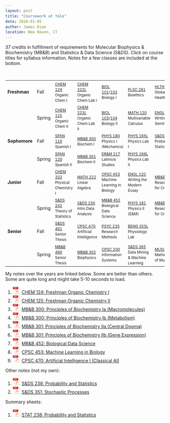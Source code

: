 ```yaml
---
layout: post
title: "Coursework at Yale"
date: 2018-01-05
author: James Diao
location: New Haven, CT
---
```


37 credits in fulfillment of requirements for Molecular Biophysics & Biochemistry (MB&B) and Statistics & Data Science (S&DS). Click on course titles for syllabus information. Notes for a few classes are included at the bottom.  

<br /> 

<table class="table table-striped">
<tbody>
<tr class="odd">
<td align="left"><b>Freshman</b></td>
<td align="left">Fall</td>
<td align="left"><small><a href="/PDF/Syllabi/CHEM124.pdf">CHEM 124</a> Organic <br>Chem I</small></td>
<td align="left"><small><a href="/PDF/Syllabi/CHEM222L.pdf">CHEM 222L</a> Organic <br>Chem Lab I</small></td>
<td align="left"><small><a href="/PDF/Syllabi/BIOL101.pdf">BIOL 101</a>/<a href="/PDF/Syllabi/BIOL102.pdf">102</a> Biology I</small></td>
<td align="left"><small><a href="/PDF/Syllabi/PLSC281.pdf">PLSC 281</a> Bioethics</small></td>
<td align="left"><small><a href="/PDF/Syllabi/HLTH230.pdf">HLTH 230</a> Global Health</small></td>
</tr>
<tr class="even">
<td align="left"></td>
<td align="left">Spring</td>
<td align="left"><small><a href="/PDF/Syllabi/CHEM125.pdf">CHEM 125</a> Organic <br>Chem II</small></td>
<td align="left"><small><a href="/PDF/Syllabi/CHEM223L.pdf">CHEM 223L</a> Organic <br>Chem Lab II</small></td>
<td align="left"><small><a href="/PDF/Syllabi/BIOL103.pdf">BIOL 103</a>/<a href="/PDF/Syllabi/BIOL104.pdf">104</a> Biology II</small></td>
<td align="left"><small><a href="/PDF/Syllabi/MATH120.pdf">MATH 120</a> Multivariable Calculus</small></td>
<td align="left"><small><a href="/PDF/Syllabi/ENGL114.pdf">ENGL 114</a> Writing Seminar</small></td>
</tr>
<tr class="odd">
<td align="left"><b>Sophomore</b></td>
<td align="left">Fall</td>
<td align="left"><small><a href="/PDF/Syllabi/SPAN110.pdf">SPAN 110</a> Spanish I</small></td>
<td align="left"><small><a href="/PDF/Syllabi/MBB300.pdf">MB&amp;B 300</a> Biochem I</small></td>
<td align="left"><small><a href="/PDF/Syllabi/PHYS180.pdf">PHYS 180</a> Physics I (Mechanics)</small></td>
<td align="left"><small><a href="/PDF/Syllabi/PHYS165L.pdf">PHYS 165L</a> Physics Lab I</small></td>
<td align="left"><small><a href="/PDF/Syllabi/SDS238.pdf">S&amp;DS 238</a> Probability &amp; Statistics</small></td>
</tr>
<tr class="even">
<td align="left"></td>
<td align="left">Spring</td>
<td align="left"><small><a href="/PDF/Syllabi/SPAN120.pdf">SPAN 120</a> Spanish II</small></td>
<td align="left"><small><a href="/PDF/Syllabi/MBB301.pdf">MB&amp;B 301</a> Biochem II</small></td>
<td align="left"><small><a href="/PDF/Syllabi/ERM217.pdf">ER&amp;M 217</a> Latino/a Studies</small></td>
<td align="left"><small><a href="/PDF/Syllabi/PHYS166L.pdf">PHYS 166L</a> Physics Lab II</small></td>
<td align="left"><small></small></td>
</tr>
<tr class="odd">
<td align="left"><b>Junior</b></td>
<td align="left">Fall</td>
<td align="left"><small><a href="/PDF/Syllabi/CHEM332.pdf">CHEM 332</a> Physical Chemistry I</small></td>
<td align="left"><small><a href="/PDF/Syllabi/MATH222.pdf">MATH 222</a> Linear<br> Algebra</small></td>
<td align="left"><small><a href="/PDF/Syllabi/CPSC453.pdf">CPSC 453</a> Machine Learning in Biology</small></td>
<td align="left"><small><a href="/PDF/Syllabi/ENGL120.pdf">ENGL 120</a> Writing the Modern Essay</small></td>
<td align="left"><small><a href="/PDF/Syllabi/MBB470.pdf">MB&amp;B 470</a> Research <br>for Credit</small></td>
</tr>
<tr class="even">
<td align="left"></td>
<td align="left">Spring</td>
<td align="left"><small><a href="/PDF/Syllabi/SDS242.pdf">S&amp;DS 242</a> Theory of Statistics</small></td>
<td align="left"><small><a href="/PDF/Syllabi/SDS230.pdf">S&amp;DS 230</a> <br>Intro Data Analysis</small></td>
<td align="left"><small><a href="/PDF/Syllabi/MBB452.pdf">MB&amp;B 452</a> Biological Data Science</small></td>
<td align="left"><small><a href="/PDF/Syllabi/PHYS181.pdf">PHYS 181</a> Physics II<br>  (E&M)</small></td>
<td align="left"><small><a href="/PDF/Syllabi/MBB470.pdf">MB&amp;B 471</a> Research <br>for Credit</small></td>
</tr>
<tr class="odd">
<td align="left"><b>Senior</b></td>
<td align="left">Fall</td>
<td align="left"><small><a href="/PDF/Syllabi/SDS491.pdf">S&amp;DS 491</a> Senior Thesis</small></td>
<td align="left"><small><a href="/PDF/Syllabi/CPSC470.pdf">CPSC 470</a> Artificial Intelligence</small></td>
<td align="left"><small><a href="/PDF/Syllabi/PSYC235.pdf">PSYC 235</a> Research Methods</small></td>
<td align="left"><small><a href="/PDF/Syllabi/BENG355L.pdf">BENG 355L</a> Physiology Lab</small></td>
<td align="left"><small></small></td>
</tr>
<tr class="even">
<td align="left"></td>
<td align="left">Spring</td>
<td align="left"><small><a href="/PDF/Syllabi/MBB490.pdf">MB&amp;B 490</a> Senior Thesis</small></td>
<td align="left"><small><a href="/PDF/Syllabi/MBB302.pdf">MB&amp;B 302</a> Biophysics</small></td>
<td align="left"><small><a href="/PDF/Syllabi/CPSC200.html">CPSC 200</a> Information Systems</small></td>
<td align="left"><small><a href="/PDF/Syllabi/SDS365.pdf">S&amp;DS 365</a> <br>Data Mining & Machine Learning</small></td>
<td align="left"><small><a href="/PDF/Syllabi/MUSI175.pdf">MUSI 175</a> Mathematics of Music</small></td>
</tr>

</tbody>
</table>

My notes over the years are linked below. Some are better than others. Some are quite long and might take 5-10 seconds to load.  
1. ![PDF Icon](/img/pdf-icon-sm.png) [CHEM 124: Freshman Organic Chemistry I](/PDF/Course_Notes/CHEM124.pdf)   
2. ![PDF Icon](/img/pdf-icon-sm.png) [CHEM 125: Freshman Organic Chemistry II](/PDF/Course_Notes/CHEM125.pdf)  
3. ![PDF Icon](/img/pdf-icon-sm.png) [MB&B 300: Principles of Biochemistry Ia (Macromolecules)](/PDF/Course_Notes/MBB300a.pdf)  
4. ![PDF Icon](/img/pdf-icon-sm.png) [MB&B 300: Principles of Biochemistry Ib (Metabolism)](/PDF/Course_Notes/MBB300b.pdf)  
5. ![PDF Icon](/img/pdf-icon-sm.png) [MB&B 301: Principles of Biochemistry IIa (Central Dogma)](/PDF/Course_Notes/MBB301a.pdf)  
6. ![PDF Icon](/img/pdf-icon-sm.png) [MB&B 301: Principles of Biochemistry IIb (Gene Expression)](/PDF/Course_Notes/MBB301b.pdf)  
7. ![PDF Icon](/img/pdf-icon-sm.png) [MB&B 452: Biological Data Science](/PDF/Course_Notes/MBB452.pdf) 
8. ![PDF Icon](/img/pdf-icon-sm.png) [CPSC 453: Machine Learning in Biology](/PDF/Course_Notes/CPSC453.pdf) 
9. ![PDF Icon](/img/pdf-icon-sm.png) [CPSC 470: Artificial Intelligence I (Classical AI)](/PDF/Course_Notes/CPSC470.pdf) 

Other notes (not my own):  
1. ![PDF Icon](/img/pdf-icon-sm.png) [S&DS 238: Probability and Statistics](/PDF/Course_Notes/STAT238.pdf)  
2. ![PDF Icon](/img/pdf-icon-sm.png) [S&DS 351: Stochastic Processes](/PDF/Course_Notes/S&DS351.pdf)  

Summary sheets:  
1. ![PDF Icon](/img/pdf-icon-sm.png) [STAT 238: Probability and Statistics](/PDF/Course_Notes/STAT238_NoteSheet.pdf)  

